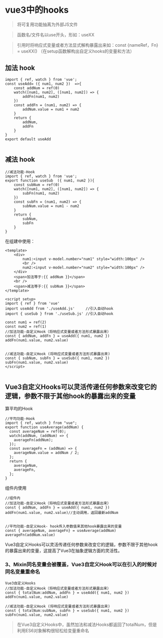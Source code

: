 
# vue3中的hooks

> 将可复用功能抽离为外部JS文件

> 函数名/文件名以use开头，形如：useXX

> 引用时将响应式变量或者方法显式解构暴露出来如：const {nameRef，Fn} = useXX()
（在setup函数解构出自定义hooks的变量和方法）



## 加法 hook

```
import { ref, watch } from 'vue';
const useAdd= ({ num1, num2 })  =>{
    const addNum = ref(0)
    watch([num1, num2], ([num1, num2]) => {
        addFn(num1, num2)
    })
    const addFn = (num1, num2) => {
        addNum.value = num1 + num2
    }
    return {
        addNum,
        addFn
    }
}
export default useAdd


```


## 减法 hook
```
//减法功能-Hook
import { ref, watch } from 'vue';
export function useSub  ({ num1, num2 }){
    const subNum = ref(0)
    watch([num1, num2], ([num1, num2]) => {
        subFn(num1, num2)
    })
    const subFn = (num1, num2) => {
        subNum.value = num1 - num2
    }
    return {
        subNum,
        subFn
    }
}

```


在组建中使用：
```
<template>
    <div>
        num1:<input v-model.number="num1" style="width:100px" />
        <br />
        num2:<input v-model.number="num2" style="width:100px" />
    </div>
    <span>加法等于:{{ addNum }}</span>
    <br />
    <span>减法等于:{{ subNum }}</span>
</template>
​
<script setup>
import { ref } from 'vue'
import useAdd from './useAdd.js'     //引入自动hook 
import { useSub } from './useSub.js' //引入自动hook 
​
const num1 = ref(2)
const num2 = ref(1)
//加法功能-自定义Hook（将响应式变量或者方法形式暴露出来）
const { addNum, addFn } = useAdd({ num1, num2 })
addFn(num1.value, num2.value)


//减法功能-自定义Hook (将响应式变量或者方法形式暴露出来)
const { subNum, subFn } = useSub({ num1, num2 })
subFn(num1.value, num2.value)
</script>
​

```


## Vue3自定义Hooks可以灵活传递任何参数来改变它的逻辑，参数不限于其他hook的暴露出来的变量


算平均的Hook

```
//平均功能-Hook
import { ref, watch } from "vue";
export function useAverage(addNum) {
  const averageNum = ref(0);
  watch(addNum, (addNum) => {
    averageFn(addNum);
  });
  const averageFn = (addNum) => {
    averageNum.value = addNum / 2;
  };
  return {
    averageNum,
    averageFn,
  };
}

```


组件内使用
```
//组件内
//加法功能-自定义Hook（将响应式变量或者方法形式暴露出来）
const { addNum, addFn } = useAdd({ num1, num2 })
addFn(num1.value, num2.value)//主动调用，返回最新addNum


//平均功能-自定义Hook- hook传入参数值来其他hook暴露出来的变量
const { averageNum, averageFn} = useAverage(addNum)
averageFn(addNum.value)

```

Vue3自定义Hooks可以灵活传递任何参数来改变它的逻辑，参数不限于其他hook的暴露出来的变量，这提高了Vue3在抽象逻辑方面的灵活性。



### 3、Mixin同名变量会被覆盖，Vue3自定义Hook可以在引入的时候对同名变量重命名

```
Vue3自定义Hooks
//加法功能-自定义Hook（将响应式变量或者方法形式暴露出来）
const { totalNum:addNum, addFn } = useAdd({ num1, num2 })
addFn(num1.value, num2.value)

//减法功能-自定义Hook (将响应式变量或者方法形式暴露出来)
const { totalNum:subNum, subFn } = useSub({ num1, num2 })
subFn(num1.value, num2.value)

```
> 在Vue3自定义Hooks中，虽然加法和减法Hooks都返回了totalNum，但是利用ES6对象解构很轻松给变量重命名